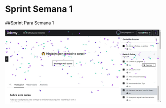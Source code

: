 # Sprint Semana 1
##Sprint Para Semana 1


![concluir curso](https://github.com/hnrqc/sprint1/blob/main/concluir%20curso.jpg)